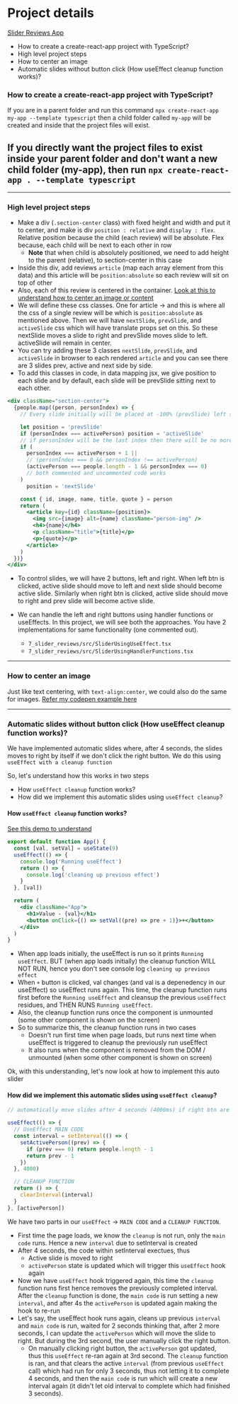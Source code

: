 # Project details

[Slider Reviews App](https://7-review-slider.netlify.app/)

- How to create a create-react-app project with TypeScript?
- High level project steps
- How to center an image
- Automatic slides without button click (How useEffect cleanup function works)?

### How to create a create-react-app project with TypeScript?

If you are in a parent folder and run this command `npx create-react-app my-app --template typescript` then a child folder called `my-app` will be created and inside that the project files will exist.

## If you directly want the project files to exist inside your parent folder and don't want a new child folder (my-app), then run `npx create-react-app . --template typescript`

---

### High level project steps

- Make a div (`.section-center` class) with fixed height and width and put it to center, and make is div `position : relative` and `display : flex`. Relative position because the child (each review) will be absolute. Flex because, each child will be next to each other in row
  - **Note** that when child is absolutely positioned, we need to add height to the parent (relative), to section-center in this case
- Inside this div, add reviews `article` (map each array element from this data) and this article will be `position:absolute` so each review will sit on top of other
- Also, each of this review is centered in the container. [Look at this to understand how to center an image or content](https://codepen.io/sandeepamarnath/pen/jOKOQGb)
- We will define these css classes. One for article -> and this is where all the css of a single review will be which is `position:absolute` as mentioned above.
  Then we will have `nextSlide`, `prevSlide`, and `activeSlide` css which will have translate props set on this. So these nextSlide moves a slide to right and prevSlide moves slide to left. activeSlide will remain in center.
- You can try adding these 3 classes `nextSlide`, `prevSlide`, and `activeSlide` in browser to each rendered `article` and you can see there are 3 slides prev, active and next side by side.
- To add this classes in code, in data mapping jsx, we give position to each slide and by default, each slide will be prevSlide sitting next to each other.

```jsx
<div className="section-center">
  {people.map((person, personIndex) => {
    // Every slide initially will be placed at -100% (prevSlide) left side of active slide.

    let position = 'prevSlide'
    if (personIndex === activePerson) position = 'activeSlide'
    // if personIndex will be the last index then there will be no more slides to its right side (if active slide is the last slide). To place 0th slide as next slide to active slide when last slide is the active slide then we can use this trick
    if (
      personIndex === activePerson + 1 ||
      // (personIndex === 0 && personIndex !== activePerson)
      (activePerson === people.length - 1 && personIndex === 0)
      // both commented and uncommented code works
    )
      position = 'nextSlide'

    const { id, image, name, title, quote } = person
    return (
      <article key={id} className={position}>
        <img src={image} alt={name} className="person-img" />
        <h4>{name}</h4>
        <p className="title">{title}</p>
        <p>{quote}</p>
      </article>
    )
  })}
</div>
```

- To control slides, we will have 2 buttons, left and right. When left btn is clicked, active slide should move to left and next slide should become active slide.
  Similarly when right btn is clicked, active slide should move to right and prev slide will become active slide.

- We can handle the left and right buttons using handler functions or useEffects. In this project, we will see both the approaches. You have 2 implementations for same functionality (one commented out).
  - `7_slider_reviews/src/SliderUsingUseEffect.tsx`
  - `7_slider_reviews/src/SliderUsingHandlerFunctions.tsx`

---

### How to center an image

Just like text centering, with `text-align:center`, we could also do the same for images. [Refer my codepen example here](https://codepen.io/sandeepamarnath/pen/jOKOQGb)

---

### Automatic slides without button click (How useEffect cleanup function works)?

We have implemented automatic slides where, after 4 seconds, the slides moves to right by itself if we don't click the right button. We do this using `useEffect with a cleanup function`

So, let's understand how this works in two steps

- How `useEffect cleanup` function works?
- How did we implement this automatic slides using `useEffect cleanup`?

#### How `useEffect cleanup` function works?

[See this demo to understand](https://codesandbox.io/s/agitated-gianmarco-nmm586?file=/src/App.js)

```jsx
export default function App() {
  const [val, setVal] = useState(9)
  useEffect(() => {
    console.log('Running useEffect')
    return () => {
      console.log('cleaning up previous effect')
    }
  }, [val])

  return (
    <div className="App">
      <h1>Value - {val}</h1>
      <button onClick={() => setVal((pre) => pre + 1)}>+</button>
    </div>
  )
}
```

- When app loads initially, the useEffect is run so it prints `Running useEffect`. BUT (when app loads initially) the cleanup function WILL NOT RUN, hence you don't see console log `cleaning up previous effect`
- When `+` button is clicked, val changes (and val is a depenedency in our useEffect) so useEffect runs again. This time, the cleanup function runs first before the `Running useEffect` and cleansup the previous `useEffect` residues, and THEN RUNS `Running useEffect`.
- Also, the cleanup function runs once the component is unmounted (some other component is shown on the screen)
- So to summarize this, the cleanup function runs in two cases
  - Doesn't run first time when page loads, but runs next time when useEffect is triggered to cleanup the previously run useEffect
  - It also runs when the component is removed from the DOM / unmounted (when some other component is shown on screen)

Ok, with this understanding, let's now look at how to implement this auto slider

#### How did we implement this automatic slides using `useEffect cleanup`?

```js
// automatically move slides after 4 seconds (4000ms) if right btn are is clicked

useEffect(() => {
  // UseEffect MAIN CODE
  const interval = setInterval(() => {
    setActivePerson((prev) => {
      if (prev === 0) return people.length - 1
      return prev - 1
    })
  }, 4000)

  // CLEANUP FUNCTION
  return () => {
    clearInterval(interval)
  }
}, [activePerson])
```

We have two parts in our `useEffect` -> `MAIN CODE` and a `CLEANUP FUNCTION`.

- First time the page loads, we know the `cleanup` is not run, only the `main code` runs. Hence a new `interval` due to setInterval is created
- After 4 seconds, the code within setInterval exectues, thus
  - Active slide is moved to right
  - `activePerson` state is updated which will trigger this `useEffect` hook again
- Now we have `useEffect` hook triggered again, this time the `cleanup` function runs first hence removes the previously completed interval. After the `cleanup` function is done, the `main code` is run setting a new `interval`, and after 4s the `activePerson` is updated again making the hook to re-run
- Let's say, the useEffect hook runs again, cleans up previous `interval` and `main code` is run, waited for 2 seconds thinking that, after 2 more seconds, I can update the `activePerson` which will move the slide to right. But during the 3rd second, the user manually click the right button.
  - On manually clicking right button, the `activePerson` got updated, thus this `useEffect` re-ran again at 3rd second. The `cleanup` function is ran, and that clears the active `interval` (from previous `useEffect` call) which had run for only 3 seconds, thus not letting it to complete 4 seconds, and then the `main code` is run which will create a new interval again (it didn't let old interval to complete which had finished 3 seconds).
